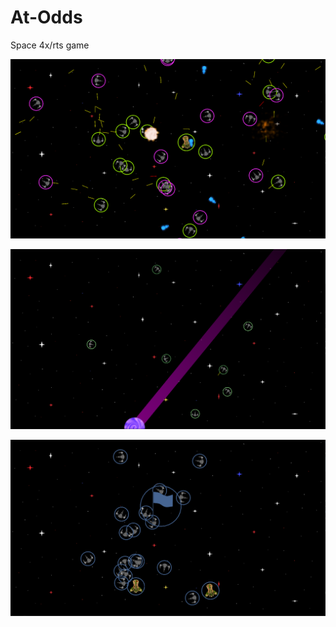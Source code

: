 # At-Odds
Space 4x/rts game

![game 3](img/game3.png)

![game 2](img/game2.png)

![game 4](img/game4.png)